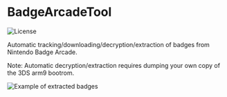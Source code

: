 # BadgeArcadeTool
![License](https://img.shields.io/badge/License-GPLv3-blue.svg)

Automatic tracking/downloading/decryption/extraction of badges from Nintendo Badge Arcade.

Note: Automatic decryption/extraction requires dumping your own copy of the 3DS arm9 bootrom.

![Example of extracted badges](/img/example.png)
